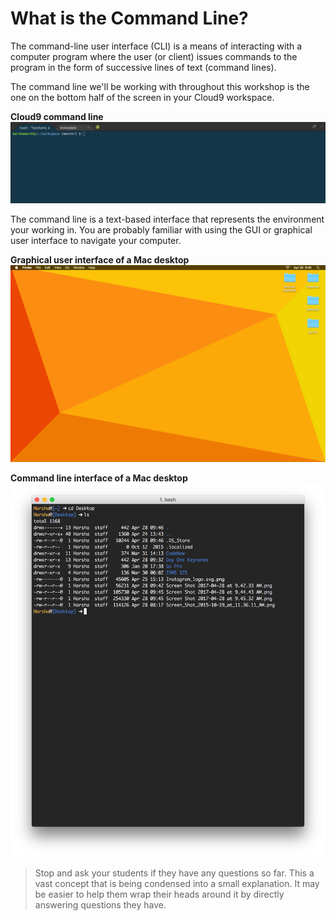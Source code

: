# What is the Command Line?

The command-line user interface (CLI) is a means of interacting with a computer program where the user (or client) issues commands to the program in the form of successive lines of text (command lines).

The command line we'll be working with throughout this workshop is the one on the bottom half of the screen in your Cloud9 workspace.

**Cloud9 command line**
![Cloud9 command line](/images/what_is_the_command_line/01.png "Cloud9 command line")

The command line is a text-based interface that represents the environment your working in. You are probably familiar with using the GUI or graphical user interface to navigate your computer.

**Graphical user interface of a Mac desktop**
![Graphical user interface of a Mac desktop](/images/what_is_the_command_line/02.png "Graphical user interface of a Mac desktop")

**Command line interface of a Mac desktop**
![Command line interface of a Mac desktop](/images/what_is_the_command_line/03.png "Command line interface of a Mac desktop")

>Stop and ask your students if they have any questions so far. This a vast concept that is being condensed into a small explanation. It may be easier to help them wrap their heads around it by directly answering questions they have.
